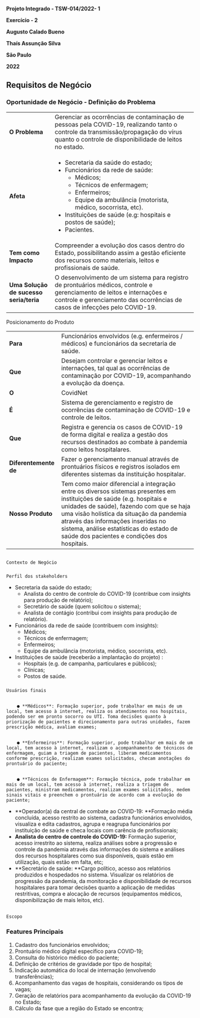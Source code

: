 **Projeto Integrado - TSW-014/2022- 1**

**Exercício - 2**

**Augusto Calado Bueno**

**Thaís Assunção Silva**

**São Paulo**

**2022**


## Requisitos de Negócio


### Oportunidade de Negócio - Definição do Problema


<table>
  <tr>
   <td>
    <strong>O Problema </strong>
   </td>
   <td>Gerenciar as ocorrências de contaminação de pessoas pela COVID-19, realizando tanto o controle da transmissão/propagação do vírus quanto o controle de disponibilidade de leitos no estado. 
   </td>
  </tr>
  <tr>
   <td>
    <strong>Afeta</strong>
   </td>
   <td>
<ul>

<li>Secretaria da saúde do estado; 

<li>Funcionários da rede de saúde:  
<ul>
 
<li>Médicos; 
 
<li>Técnicos de enfermagem;
 
<li>Enfermeiros;
 
<li>Equipe da ambulância  (motorista, médico, socorrista, etc).
</li> 
</ul>

<li>Instituições de saúde (e.g: hospitais e postos de saúde); 

<li>Pacientes.
</li>
</ul>
   </td>
  </tr>
  <tr>
   <td>
    <strong>Tem como Impacto </strong>
   </td>
   <td>
    Compreender a evolução dos casos dentro do Estado, possibilitando assim a gestão eficiente dos recursos como materiais, leitos e profissionais de saúde.
   </td>
  </tr>
  <tr>
   <td>
    <strong>Uma Solução de sucesso seria/teria </strong>
   </td>
   <td>
    O desenvolvimento de um sistema para registro de prontuários médicos, controle e gerenciamento de leitos e internações e controle e gerenciamento das ocorrências de casos de infecções pelo COVID-19.
   </td>
  </tr>
</table>




Posicionamento do Produto


<table>
  <tr>
   <td>
    <strong>Para </strong>
   </td>
   <td>
    Funcionários envolvidos (e.g. enfermeiros / médicos) e funcionários da secretaria de saúde.
   </td>
  </tr>
  <tr>
   <td>
    <strong>Que </strong>
   </td>
   <td>
    Desejam controlar e gerenciar leitos e internações, tal qual as ocorrências de contaminação por COVID-19, acompanhando a evolução da doença.
   </td>
  </tr>
  <tr>
   <td>
    <strong>O</strong>
   </td>
   <td>
    CovidNet
   </td>
  </tr>
  <tr>
   <td>
    <strong>É </strong>
   </td>
   <td>
    Sistema de gerenciamento e registro de ocorrências de contaminação de COVID-19 e controle de leitos.
   </td>
  </tr>
  <tr>
   <td>
    <strong>Que </strong>
   </td>
   <td>
    Registra e gerencia os casos de COVID-19 de forma digital e realiza a gestão dos recursos destinados ao combate à pandemia como leitos hospitalares.
   </td>
  </tr>
  <tr>
   <td>
    <strong>Diferentemente de </strong>
   </td>
   <td>
    Fazer o gerenciamento manual através de prontuários físicos e registros isolados em diferentes sistemas da instituição hospitalar. 
   </td>
  </tr>
  <tr>
   <td>
    <strong>Nosso Produto </strong>
   </td>
   <td>
    Tem como maior diferencial a integração entre os diversos sistemas presentes em instituições de saúde (e.g. hospitais e unidades de saúde), fazendo com que se haja uma visão holística da situação da pandemia através das informações inseridas no sistema, análise estatísticas do estado de saúde dos pacientes e condições dos hospitais.
   </td>
  </tr>
</table>



## 
    


## 
    Contexto de Negócio 


### 
    Perfil dos stakeholders 



* Secretaria da saúde do estado; 
    * Analista do centro de controle do COVID-19 (contribue com insights para produção de relatório);
    * Secretário de saúde (quem solicitou o sistema);
    * Analista de contágio (contribui com insights para produção de relatório).
* Funcionários da rede de saúde (contribuem com insights): 
    * Médicos; 
    * Técnicos de enfermagem;
    * Enfermeiros;
    * Equipe da ambulância  (motorista, médico, socorrista, etc).
* Instituições de saúde (receberão a implantação do projeto) :
    * Hospitais (e.g. de campanha, particulares e públicos);
    * Clínicas;
    * Postos de saúde. 

### 
    Usuários finais 


        ● **Médicos**: Formação superior, pode trabalhar em mais de um local, tem acesso à internet, realiza os atendimentos nos hospitais, podendo ser em pronto socorro ou UTI. Toma decisões quanto à priorização de pacientes e direcionamento para outras unidades, fazem prescrição médica, avaliam exames; 


        ● **Enfermeiros**: Formação superior, pode trabalhar em mais de um local, tem acesso à internet, realizam o acompanhamento de técnicos de enfermagem, guiam a triagem de pacientes, liberam medicamentos conforme prescrição, realizam exames solicitados, checam anotações do prontuário do paciente;


        ● **Técnicos de Enfermagem**: Formação técnica, pode trabalhar em mais de um local, tem acesso à internet, realiza a triagem de pacientes, ministram medicamentos, realizam exames solicitados, medem sinais vitais e preenchem o prontuário de acordo com a evolução do paciente;

* **Operador(a) da central de combate ao COVID-19: **Formação média concluída, acesso restrito ao sistema, cadastra funcionários envolvidos, visualiza e edita cadastros, agrupa e reagrupa funcionários por instituição de saúde e checa locais com carência de profissionais;
* **Analista do centro de controle do COVID-19:** Formação superior, acesso irrestrito ao sistema, realiza análises sobre a progressão e controle da pandemia através das informações do sistema e análises dos recursos hospitalares como sua disponíveis, quais estão em utilização, quais estão em falta, etc;
* **Secretário de saúde: **Cargo político, acesso aos relatórios produzidos e hospedados no sistema. Visualizar os relatórios de progressão da pandemia, da monitoração e disponibilidade de recursos hospitalares para tomar decisões quanto a aplicação de medidas restritivas, compra e alocação de recursos (equipamentos médicos, disponibilização de mais leitos, etc).

## 
    Escopo



### Features Principais



1. Cadastro dos funcionários envolvidos;
2. Prontuário médico digital específico para COVID-19;
3. Consulta do histórico médico do paciente;
4. Definição de critérios de gravidade por tipo de hospital;
5. Indicação automática do local de internação (envolvendo transferências);
6. Acompanhamento das vagas de hospitais, considerando os tipos de vagas;
7. Geração de relatórios para acompanhamento da evolução da COVID-19 no Estado;
8. Cálculo da fase que a região do Estado se encontra;